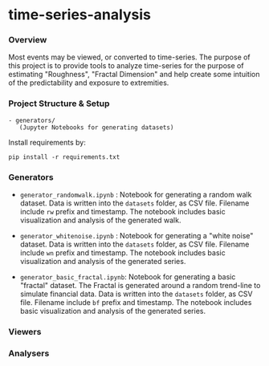 # time-series-analysis

### Overview

Most events may be viewed, or converted to time-series. The purpose of this project is to provide tools to analyze time-series for the purpose of estimating "Roughness", "Fractal Dimension" and help create some intuition of the predictability and exposure to extremities.  

### Project Structure & Setup

```
- generators/ 
   (Jupyter Notebooks for generating datasets)
```

Install requirements by:
 
`pip install -r requirements.txt`


### Generators

* `generator_randomwalk.ipynb` : Notebook for generating a random walk dataset. Data is written into the `datasets` folder, as CSV file. Filename include `rw` prefix and timestamp. The notebook includes basic visualization and analysis of the generated walk.

* `generator_whitenoise.ipynb` : Notebook for generating a "white noise" dataset. Data is written into the `datasets` folder, as CSV file. Filename include `wn` prefix and timestamp. The notebook includes basic visualization and analysis of the generated series.

* `generator_basic_fractal.ipynb`: Notebook for generating a basic "fractal" dataset. The Fractal is generated around a random trend-line to simulate financial data. Data is written into the `datasets` folder, as CSV file. Filename include `bf` prefix and timestamp. The notebook includes basic visualization and analysis of the generated series.

### Viewers



### Analysers 

